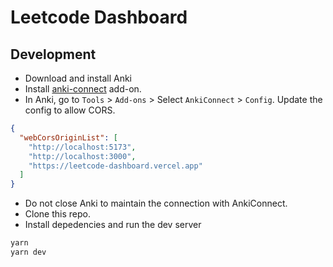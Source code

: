 # Leetcode Dashboard

## Development

- Download and install Anki
- Install [anki-connect](https://ankiweb.net/shared/info/2055492159) add-on.
- In Anki, go to `Tools` > `Add-ons` > Select `AnkiConnect` > `Config`. Update the config to allow CORS.

```json
{
  "webCorsOriginList": [
    "http://localhost:5173",
    "http://localhost:3000",
    "https://leetcode-dashboard.vercel.app"
  ]
}
```

- Do not close Anki to maintain the connection with AnkiConnect.
- Clone this repo.
- Install depedencies and run the dev server

```bash
yarn
yarn dev
```

<!--
--UI

https://dribbble.com/shots/20325736-Sales-Components


--Features

LC solved over time
- Line chart
- Filter
  - Date: week, month, quarter, year, all
- Summary: Total solved (increase this week), Total revision (increase this week)
- X: time
- Y: number of LC solved
- Lines:
  - Difficulty (Easy, Medium, Hard)
  - Pattern (DP, BFS, DFS, etc.)
  - Estimated deadlines https://nivo.rocks/storybook/?path=/story/line--highlighting-negative-values

Card type over time
- Stream https://nivo.rocks/storybook/?path=/story/stream--basic
- X: time
- Y: Number of card type (new, learning, review)

Card type now
- Funnel
- Color: Percentage of card type (new, learning, review)

Revision History
- Calendar
- Each cell represents a day
- Color shade: number of LC solved
- Color: pattern

New History
- Calendar
- Each cell represents a day
- Color shade: number of LC solved
- Color: pattern

LC Problem Difficulty
- ScatterPlot
- Dot color: LC pattern
- X: Interval
- Y: Number of reviews

Current retention rate: In circle percentage
- Easy: percentage
- Medium: percentage
- Hard: percentage
- Overall: percentage

Current pattern covered
- Sunburst chart
- Each angle represents a pattern
- Each ring represents a difficulty
- Each block represents a LC problem
- Color: card type (new, learning, review)

 -->
